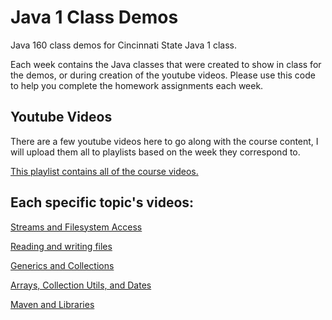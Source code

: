 # Java 1 Class Demos

Java 160 class demos for Cincinnati State Java 1 class.

Each week contains the Java classes that were created to show in class for the demos, or during creation of the youtube videos. Please use this code to help you complete the homework assignments each week.


## Youtube Videos

There are a few youtube videos here to go along with the course content, I will upload them all to playlists based on the week they correspond to.

[This playlist contains all of the course videos.](https://www.youtube.com/playlist?list=PLWRvoIK5KFynq0EMB2tJ3itY2l1gm8EE4)

## Each specific topic's videos:

[Streams and Filesystem Access](https://www.youtube.com/playlist?list=PLWRvoIK5KFyniQYKYZLwCQP1HMTiv9sut)

[Reading and writing files](https://www.youtube.com/playlist?list=PLWRvoIK5KFylgeAzBUNnrY_ioXyItwbaX)

[Generics and Collections](https://www.youtube.com/playlist?list=PLWRvoIK5KFyk2zkepKO2Ds2qhwwxH9H_-)

[Arrays, Collection Utils, and Dates](https://www.youtube.com/playlist?list=PLWRvoIK5KFymKqKUPLkLySoZno9cUACHq)

[Maven and Libraries](https://www.youtube.com/playlist?list=PLWRvoIK5KFylpbX_0dFKre1SRhvRFHIwJ)
